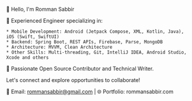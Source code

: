 👋 Hello, I'm Romman Sabbir

🚀 Experienced Engineer specializing in:
```
* Mobile Development: Android (Jetpack Compose, XML, Kotlin, Java), iOS (Swift, SwiftUI)
* Backend: Spring Boot, REST APIs, Firebase, Parse, MongoDB
* Architecture: MVVM, Clean Architecture
* Other Skills: Multi-threading, Git, IntelliJ IDEA, Android Studio, Xcode and others
```

🌟 Passionate Open Source Contributor and Technical Writer.

Let's connect and explore opportunities to collaborate!

📧 Email: rommansabbir@gmail.com | 🌐 Portfolio: rommansabbir.com
